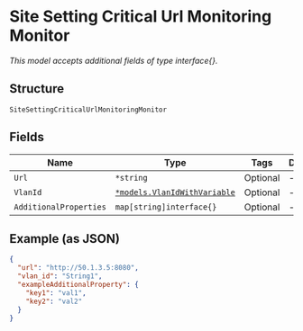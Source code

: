 
# Site Setting Critical Url Monitoring Monitor

*This model accepts additional fields of type interface{}.*

## Structure

`SiteSettingCriticalUrlMonitoringMonitor`

## Fields

| Name | Type | Tags | Description |
|  --- | --- | --- | --- |
| `Url` | `*string` | Optional | - |
| `VlanId` | [`*models.VlanIdWithVariable`](../../doc/models/containers/vlan-id-with-variable.md) | Optional | - |
| `AdditionalProperties` | `map[string]interface{}` | Optional | - |

## Example (as JSON)

```json
{
  "url": "http://50.1.3.5:8080",
  "vlan_id": "String1",
  "exampleAdditionalProperty": {
    "key1": "val1",
    "key2": "val2"
  }
}
```

